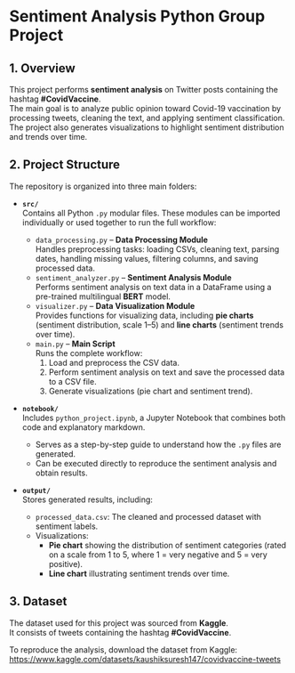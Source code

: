 # Sentiment Analysis Python Group Project


## 1. Overview  
This project performs **sentiment analysis** on Twitter posts containing the hashtag **#CovidVaccine**.  
The main goal is to analyze public opinion toward Covid-19 vaccination by processing tweets, cleaning the text, and applying sentiment classification.  
The project also generates visualizations to highlight sentiment distribution and trends over time.  


## 2. Project Structure  

The repository is organized into three main folders:  

- **`src/`**  
  Contains all Python `.py` modular files. These modules can be imported individually or used together to run the full workflow:  
  - `data_processing.py` – **Data Processing Module**  
    Handles preprocessing tasks: loading CSVs, cleaning text, parsing dates, handling missing values, filtering columns, and saving processed data.  
  - `sentiment_analyzer.py` – **Sentiment Analysis Module**  
    Performs sentiment analysis on text data in a DataFrame using a pre-trained multilingual **BERT** model.  
  - `visualizer.py` – **Data Visualization Module**  
    Provides functions for visualizing data, including **pie charts** (sentiment distribution, scale 1–5) and **line charts** (sentiment trends over time).  
  - `main.py` – **Main Script**  
    Runs the complete workflow:  
    1. Load and preprocess the CSV data.  
    2. Perform sentiment analysis on text and save the processed data to a CSV file.  
    3. Generate visualizations (pie chart and sentiment trend). 

- **`notebook/`**  
  Includes `python_project.ipynb`, a Jupyter Notebook that combines both code and explanatory markdown.  
  - Serves as a step-by-step guide to understand how the `.py` files are generated.  
  - Can be executed directly to reproduce the sentiment analysis and obtain results.  

- **`output/`**  
  Stores generated results, including:  
  - `processed_data.csv`: The cleaned and processed dataset with sentiment labels.  
  - Visualizations:  
    - **Pie chart** showing the distribution of sentiment categories (rated on a scale from 1 to 5, where 1 = very negative and 5 = very positive).
    - **Line chart** illustrating sentiment trends over time.  

## 3. Dataset  
The dataset used for this project was sourced from **Kaggle**.  
It consists of tweets containing the hashtag **#CovidVaccine**.  

To reproduce the analysis, download the dataset from Kaggle:  
https://www.kaggle.com/datasets/kaushiksuresh147/covidvaccine-tweets 
